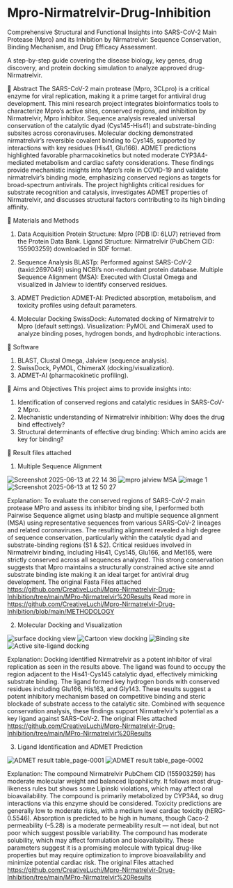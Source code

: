 # Mpro-Nirmatrelvir-Drug-Inhibition

Comprehensive Structural and Functional Insights into SARS-CoV-2 Main Protease (Mpro) and its Inhibition by Nirmatrelvir: Sequence Conservation, Binding Mechanism, and Drug Efficacy Assessment.

A step-by-step guide covering the disease biology, key genes, drug discovery, and protein docking simulation to analyze approved drug- Nirmatrelvir.

🎯 Abstract
The SARS-CoV-2 main protease (Mpro, 3CLpro) is a critical enzyme for viral replication, making it a prime target for antiviral drug development. This mini research project integrates bioinformatics tools to characterize Mpro’s active sites, conserved regions, and inhibition by Nirmatrelvir, Mpro inhibitor. Sequence analysis revealed universal conservation of the catalytic dyad (Cys145-His41) and substrate-binding subsites across coronaviruses. Molecular docking demonstrated nirmatrelvir’s reversible covalent binding to Cys145, supported by interactions with key residues (His41, Glu166). ADMET predictions highlighted favorable pharmacokinetics but noted moderate CYP3A4-mediated metabolism and cardiac safety considerations. These findings provide mechanistic insights into Mpro’s role in COVID-19 and validate nirmatrelvir’s binding mode, emphasizing conserved regions as targets for broad-spectrum antivirals. The project highlights critical residues for substrate recognition and catalysis, investigates ADMET properties of Nirmatrelvir, and discusses structural factors contributing to its high binding affinity.


🎯 Materials and Methods
1. Data Acquisition
Protein Structure: Mpro (PDB ID: 6LU7) retrieved from the Protein Data Bank.
Ligand Structure: Nirmatrelvir (PubChem CID: 155903259) downloaded in SDF format.

2. Sequence Analysis
BLASTp: Performed against SARS-CoV-2 (taxid:2697049) using NCBI’s non-redundant protein database.
Multiple Sequence Alignment (MSA): Executed with Clustal Omega and visualized in Jalview to identify conserved residues.

3. ADMET Prediction
ADMET-AI: Predicted absorption, metabolism, and toxicity profiles using default parameters.

4. Molecular Docking
SwissDock: Automated docking of Nirmatrelvir to Mpro (default settings).
Visualization: PyMOL and ChimeraX used to analyze binding poses, hydrogen bonds, and hydrophobic interactions.

🎯 Software
1. BLAST, Clustal Omega, Jalview (sequence analysis).
2. SwissDock, PyMOL, ChimeraX (docking/visualization).
3. ADMET-AI (pharmacokinetic profiling).

🎯 Aims and Objectives This project aims to provide insights into:
1. Identification of conserved regions and catalytic residues in SARS-CoV-2 Mpro.
2. Mechanistic understanding of Nirmatrelvir inhibition: Why does the drug bind effectively?
3. Structural determinants of effective drug binding: Which amino acids are key for binding?

🎯 Result files attached

1. Multiple Sequence Alignment
   
![Screenshot 2025-06-13 at 22 14 36](https://github.com/user-attachments/assets/9a8a71a1-1af3-4055-a38a-59129a010627)
![mpro jalview MSA](https://github.com/user-attachments/assets/3003ae37-38b8-4998-8da0-278f7848d2fc)
![image 1](https://github.com/user-attachments/assets/fc5eddb0-5060-4c53-bbeb-715823a52756)
![Screenshot 2025-06-13 at 12 50 27](https://github.com/user-attachments/assets/d79ce590-75df-4179-9adc-ab6b2bda3a7a)

Explanation: To evaluate the conserved regions of SARS-CoV-2 main protease MPro and assess its inhibitor binding site, I performed both Pairwise Sequence aligmet using blastp and multiple sequence alignment (MSA) using representative sequences from various SARS-CoV-2 lineages and related coronaviruses. The resulting alignment revealed a high degree of sequence conservation, particularly within the catalytic dyad and substrate-binding regions (S1 & S2). Critical residues involved in Nirmatrelvir binding, including His41, Cys145, Glu166, and Met165, were strictly conserved across all sequences analyzed. This strong conservation suggests that Mpro maintains a structurally constrained active site annd substrate binding iste making it an ideal target for antiviral drug development. The original Fasta Files attached https://github.com/CreativeLuchi/Mpro-Nirmatrelvir-Drug-Inhibition/tree/main/MPro-Nirmatrelvir%20Results
Read more in https://github.com/CreativeLuchi/Mpro-Nirmatrelvir-Drug-Inhibition/blob/main/METHODOLOGY



2. Molecular Docking and Visualization

![surface docking view](https://github.com/user-attachments/assets/ceb0fd14-56f7-4cd2-b63d-f146a3cba00d)
![Cartoon view docking](https://github.com/user-attachments/assets/dc49c08f-0a88-40fb-90b4-ac015d6bf3f7)
![Binding site](https://github.com/user-attachments/assets/27af2034-f27b-485c-9c80-e3d0d23a9dd8)
![Active site-ligand docking](https://github.com/user-attachments/assets/5ac4d0a3-cf4b-4366-85ed-39eb599357d6)

Explanation: Docking identified Nirmatrelvir as a potent inhibitor of viral replication as seen in the results above. The ligand was found to occupy the region adjacent to the His41-Cys145 catalytic dyad, effectively mimicking substrate binding. The ligand formed key hydrogen bonds with conserved residues including Glu166, His163, and Gly143. These results suggest a potent inhibitory mechanism based on competitive binding and steric blockade of substrate access to the catalytic site. Combined with sequence conservation analysis, these findings support Nirmatrelvir's potential as a key ligand against SARS-CoV-2. The original Files attached https://github.com/CreativeLuchi/Mpro-Nirmatrelvir-Drug-Inhibition/tree/main/MPro-Nirmatrelvir%20Results



3. Ligand Identification and ADMET Prediction

![ADMET result table_page-0001](https://github.com/user-attachments/assets/cb609f8a-9686-466f-bf3a-f90cb77affda)
![ADMET result table_page-0002](https://github.com/user-attachments/assets/4eaf43af-9e85-44fe-bce3-feacb10b06d5)


Explanation: The compound Nirmatrelvir PubChem CID (155903259) has moderate molecular weight and balanced lipophilicity. It follows most drug-likeness rules but shows some Lipinski violations, which may affect oral bioavailability. The compound is primarily metabolized by CYP3A4, so drug interactions via this enzyme should be considered. Toxicity predictions are generally low to moderate risks, with a medium level cardiac toxicity (hERG- 0.5546). Absorption is predicted to be high in humans, though Caco-2 permeability (–5.28) is a moderate permeability result — not ideal, but not poor which suggest possible variability. The compound has moderate solubility, which may affect formulation and bioavailability. These parameters suggest it is a promising molecule with typical drug-like properties but may require optimization to improve bioavailability and minimize potential cardiac risk. The original Files attached https://github.com/CreativeLuchi/Mpro-Nirmatrelvir-Drug-Inhibition/tree/main/MPro-Nirmatrelvir%20Results






   
